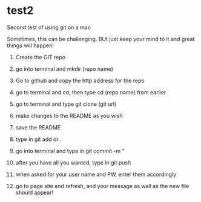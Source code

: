 test2
=====

Second test of using git on a mac

Sometimes, this can be challenging. BUt just keep your mind to it and great things will happen!

1) Create the GIT repo

2) go into terminal and mkdir (repo name) 

3) Go to github and copy the http address for the repo 

4) go to terminal and cd, then type cd (repo name) from earlier  

5) go to terminal and type git clone (git url)

6) make changes to the README as you wish

7) save the README 

8) type in git add <filename> or .

9) go into terminal and type in git commit -m "<changes you made>

10) after you have all you wanted, type in git push <pageurl>

11) when asked for your user name and PW, enter them accordingly 

12) go to page site and refresh, and your message as well as the new file should appear!
